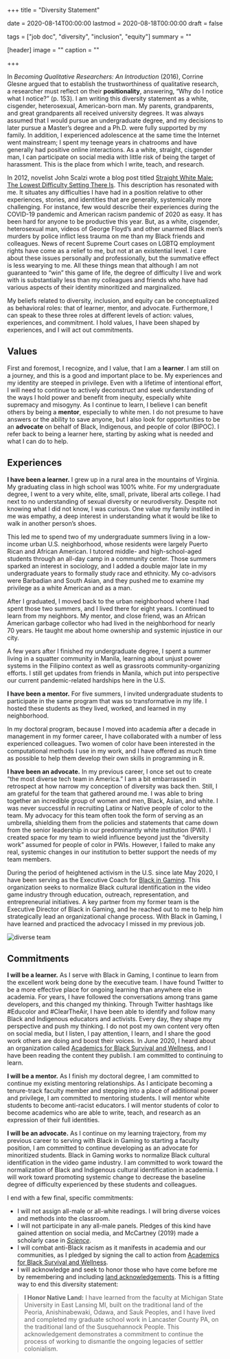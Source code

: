 +++
title = "Diversity Statement"

date = 2020-08-14T00:00:00
lastmod = 2020-08-18T00:00:00
draft = false

tags = ["job doc", "diversity", "inclusion", "equity"]
summary = ""

[header]
image = ""
caption = ""

+++

In *Becoming Qualitative Researchers: An Introduction* (2016), Corrine Glesne argued that to establish the trustworthiness of qualitative research, a researcher must reflect on their **positionality**, answering, “Why do I notice what I notice?” (p. 153). I am writing this diversity statement as a white, cisgender, heterosexual, American-born man. My parents, grandparents, and great grandparents all received university degrees. It was always assumed that I would pursue an undergraduate degree, and my decisions to later pursue a Master’s degree and a Ph.D. were fully supported by my family. In addition, I experienced adolescence at the same time the Internet went mainstream; I spent my teenage years in chatrooms and have generally had positive online interactions. As a white, straight, cisgender man, I can participate on social media with little risk of being the target of harassment. This is the place from which I write, teach, and research.

In 2012, novelist John Scalzi wrote a blog post titled [Straight White Male: The Lowest Difficulty Setting There Is](https://whatever.scalzi.com/2012/05/15/straight-white-male-the-lowest-difficulty-setting-there-is/). This description has resonated with me. It situates any difficulties I have had in a position relative to other experiences, stories, and identities that are generally, systemically more challenging. For instance, few would describe their experiences during the COVID-19 pandemic and American racism pandemic of 2020 as easy. It has been hard for anyone to be productive this year. But, as a white, cisgender, heterosexual man, videos of George Floyd’s and other unarmed Black men’s murders by police inflict less trauma on me than my Black friends and colleagues. News of recent Supreme Court cases on LGBTQ employment rights have come as a relief to me, but not at an existential level. I care about these issues personally and professionally, but the summative effect is less wearying to me. All these things mean that although I am not guaranteed to “win” this game of life, the degree of difficulty I live and work with is substantially less than my colleagues and friends who have had various aspects of their identity minoritized and marginalized.

My beliefs related to diversity, inclusion, and equity can be conceptualized as behavioral roles: that of learner, mentor, and advocate. Furthermore, I can speak to these three roles at different levels of action: values, experiences, and commitment. I hold values, I have been shaped by experiences, and I will act out commitments.

## Values

First and foremost, I recognize, and I value, that I am a **learner**. I am still on a journey, and this is a good and important place to be. My experiences and my identity are steeped in privilege. Even with a lifetime of intentional effort, I will need to continue to actively deconstruct and seek understanding of the ways I hold power and benefit from inequity, especially white supremacy and misogyny. As I continue to learn, I believe I can benefit others by being a **mentor**, especially to white men. I do not presume to have answers or the ability to save anyone, but I also look for opportunities to be an **advocate** on behalf of Black, Indigenous, and people of color (BIPOC). I refer back to being a learner here, starting by asking what is needed and what I can do to help.

## Experiences

**I have been a learner.** I grew up in a rural area in the mountains of Virginia. My graduating class in high school was 100% white. For my undergraduate degree, I went to a very white, elite, small, private, liberal arts college. I had next to no understanding of sexual diversity or neurodiversity. Despite not knowing what I did not know, I was curious. One value my family instilled in me was empathy, a deep interest in understanding what it would be like to walk in another person’s shoes. 

This led me to spend two of my undergraduate summers living in a low-income urban U.S. neighborhood, whose residents were largely Puerto Rican and African American. I tutored middle- and high-school-aged students through an all-day camp in a community center. Those summers sparked an interest in sociology, and I added a double major late in my undergraduate years to formally study race and ethnicity. My co-advisors were Barbadian and South Asian, and they pushed me to examine my privilege as a white American and as a man. 

After I graduated, I moved back to the urban neighborhood where I had spent those two summers, and I lived there for eight years. I continued to learn from my neighbors. My mentor, and close friend, was an African American garbage collector who had lived in the neighborhood for nearly 70 years. He taught me about home ownership and systemic injustice in our city. 

A few years after I finished my undergraduate degree, I spent a summer living in a squatter community in Manila, learning about unjust power systems in the Filipino context as well as grassroots community-organizing efforts. I still get updates from friends in Manila, which put into perspective our current pandemic-related hardships here in the U.S.

**I have been a mentor.** For five summers, I invited undergraduate students to participate in the same program that was so transformative in my life. I hosted these students as they lived, worked, and learned in my neighborhood. 

In my doctoral program, because I moved into academia after a decade in management in my former career, I have collaborated with a number of less experienced colleagues. Two women of color have been interested in the computational methods I use in my work, and I have offered as much time as possible to help them develop their own skills in programming in R.

**I have been an advocate.** In my previous career, I once set out to create “the most diverse tech team in America.” I am a bit embarrassed in retrospect at how narrow my conception of diversity was back then. Still, I am grateful for the team that gathered around me. I was able to bring together an incredible group of women and men, Black, Asian, and white. I was never successful in recruiting Latinx or Native people of color to the team. My advocacy for this team often took the form of serving as an umbrella, shielding them from the policies and statements that came down from the senior leadership in our predominantly white institution (PWI). I created space for my team to wield influence beyond just the “diversity work” assumed for people of color in PWIs. However, I failed to make any real, systemic changes in our institution to better support the needs of my team members.

During the period of heightened activism in the U.S. since late May 2020, I have been serving as the Executive Coach for [Black in Gaming](https://blackingaming.com/). This organization seeks to normalize Black cultural identification in the video game industry through education, outreach, representation, and entrepreneurial initiatives. A key partner from my former team is the Executive Director of Black in Gaming, and he reached out to me to help him strategically lead an organizational change process. With Black in Gaming, I have learned and practiced the advocacy I missed in my previous job.

![diverse team](/img/diverse-team.jpg)

## Commitments

**I will be a learner.** As I serve with Black in Gaming, I continue to learn from the excellent work being done by the executive team. I have found Twitter to be a more effective place for ongoing learning than anywhere else in academia. For years, I have followed the conversations among trans game developers, and this changed my thinking. Through Twitter hashtags like #Educolor and #ClearTheAir, I have been able to identify and follow many Black and Indigenous educators and activists. Every day, they shape my perspective and push my thinking. I do not post my own content very often on social media, but I listen, I pay attention, I learn, and I share the good work others are doing and boost their voices. In June 2020, I heard about an organization called [Academics for Black Survival and Wellness](https://www.academics4blacklives.com/), and I have been reading the content they publish. I am committed to continuing to learn.

**I will be a mentor.** As I finish my doctoral degree, I am committed to continue my existing mentoring relationships. As I anticipate becoming a tenure-track faculty member and stepping into a place of additional power and privilege, I am committed to mentoring students. I will mentor white students to become anti-racist educators. I will mentor students of color to become academics who are able to write, teach, and research as an expression of their full identities.

**I will be an advocate.** As I continue on my learning trajectory, from my previous career to serving with Black in Gaming to starting a faculty position, I am committed to continue developing as an advocate for minoritized students. Black in Gaming works to normalize Black cultural identification in the video game industry. I am committed to work toward the normalization of Black and Indigenous cultural identification in academia. I will work toward promoting systemic change to decrease the baseline degree of difficulty experienced by these students and colleagues.

I end with a few final, specific commitments:

- I will not assign all-male or all-white readings. I will bring diverse voices and methods into the classroom.
- I will not participate in any all-male panels. Pledges of this kind have gained attention on social media, and McCartney (2019) made a scholarly case in *[Science](https://science.sciencemag.org/content/364/6444/967.6)*.
- I will combat anti-Black racism as it manifests in academia and our communities, as I pledged by signing the call to action from [Academics for Black Survival and Wellness](https://www.academics4blacklives.com/). 
- I will acknowledge and seek to honor those who have come before me by remembering and including [land acknowledgements](http://landacknowledgements.org/). This is a fitting way to end this diversity statement:

> **I Honor Native Land:** I have learned from the faculty at Michigan State University in East Lansing MI, built on the traditional land of the Peoria, Anishinabewaki, Odawa, and Sauk Peoples, and I have lived and completed my graduate school work in Lancaster County PA, on the traditional land of the Susquehannock People. This acknowledgement demonstrates a commitment to continue the process of working to dismantle the ongoing legacies of settler colonialism.
